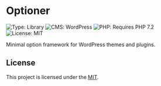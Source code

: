 # Optioner

![Type: Library](https://img.shields.io/badge/Type-Library-brightgreen.svg)
![CMS: WordPress](https://img.shields.io/badge/CMS-WordPress-blue.svg)
![PHP: Requires PHP 7.2](https://img.shields.io/badge/PHP-Requires%20PHP%207.2-8892BF.svg)
![License: MIT](https://img.shields.io/badge/License-MIT-yellow.svg)

Minimal option framework for WordPress themes and plugins.

## License

This project is licensed under the [MIT](https://opensource.org/license/MIT).
